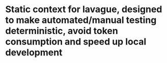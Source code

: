 # Static context for lavague, designed to make automated/manual testing deterministic, avoid token consumption and speed up local development